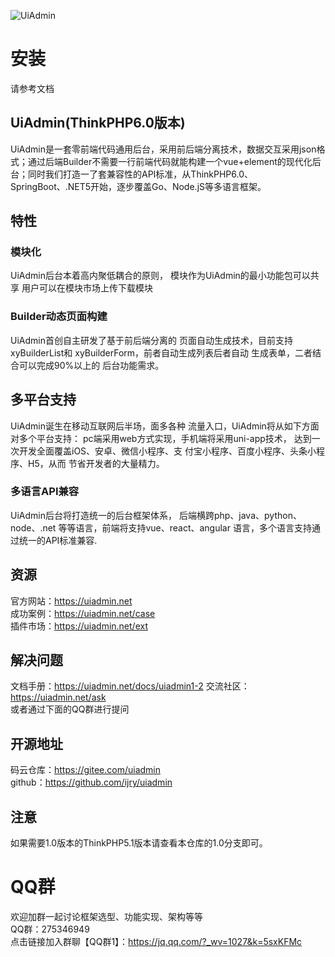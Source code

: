 
![UiAdmin](https://vkceyugu.cdn.bspapp.com/VKCEYUGU-f12e1180-fce8-465f-a4cd-9f2da88ca0e6/ba0c3585-fa80-4277-9ea2-46b08a23a4bf.png)

# 安装
请参考文档

## UiAdmin(ThinkPHP6.0版本)
UiAdmin是一套零前端代码通用后台，采用前后端分离技术，数据交互采用json格式；通过后端Builder不需要一行前端代码就能构建一个vue+element的现代化后台；同时我们打造一了套兼容性的API标准，从ThinkPHP6.0、SpringBoot、.NET5开始，逐步覆盖Go、Node.jS等多语言框架。

## 特性

### 模块化
UiAdmin后台本着高内聚低耦合的原则， 模块作为UiAdmin的最小功能包可以共享 用户可以在模块市场上传下载模块

### Builder动态页面构建

UiAdmin首创自主研发了基于前后端分离的 页面自动生成技术，目前支持xyBuilderList和 xyBuilderForm，前者自动生成列表后者自动 生成表单，二者结合可以完成90%以上的 后台功能需求。

## 多平台支持

UiAdmin诞生在移动互联网后半场，面多各种 流量入口，UiAdmin将从如下方面对多个平台支持： pc端采用web方式实现，手机端将采用uni-app技术， 达到一次开发全面覆盖iOS、安卓、微信小程序、支 付宝小程序、百度小程序、头条小程序、H5，从而 节省开发者的大量精力。

### 多语言API兼容

UiAdmin后台将打造统一的后台框架体系， 后端横跨php、java、python、node、.net 等等语言，前端将支持vue、react、angular 语言，多个语言支持通过统一的API标准兼容.

## 资源
官方网站：https://uiadmin.net  
成功案例：https://uiadmin.net/case  
插件市场：https://uiadmin.net/ext  

## 解决问题
文档手册：https://uiadmin.net/docs/uiadmin1-2
交流社区：https://uiadmin.net/ask  
或者通过下面的QQ群进行提问

## 开源地址
码云仓库：https://gitee.com/uiadmin  
github：https://github.com/ijry/uiadmin  

## 注意
如果需要1.0版本的ThinkPHP5.1版本请查看本仓库的1.0分支即可。

# QQ群
欢迎加群一起讨论框架选型、功能实现、架构等等  
QQ群：275346949  
点击链接加入群聊【QQ群1】：https://jq.qq.com/?_wv=1027&k=5sxKFMc
